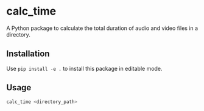# calc_time

A Python package to calculate the total duration of audio and video files in a directory.

## Installation

Use `pip install -e .` to install this package in editable mode.

## Usage

```bash
calc_time <directory_path>
